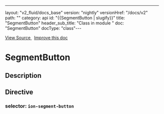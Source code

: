 ---
layout: "v2_fluid/docs_base"
version: "nightly"
versionHref: "/docs/v2"
path: ""
category: api
id: "{{SegmentButton | slugify}}"
title: "SegmentButton"
header_sub_title: "Class in module "
doc: "SegmentButton"
docType: "class"---




<div class="improve-docs">
  <a href='http://github.com/driftyco/ionic2/tree/master/ionic/components/segment/segment.ts#L124'>
    View Source
  </a>
  &nbsp;
  <a href='http://github.com/driftyco/ionic2/edit/master/ionic/components/segment/segment.ts#L124'>
    Improve this doc
  </a>

</div>




<h1 class="api-title">


SegmentButton






</h1>






<h2>Description</h2>



<h2>Directive</h2>
<h3>selector: <code>ion-segment-button</code></h3>



<!-- end content block -->


<!-- end body block -->

